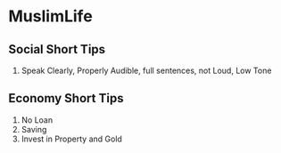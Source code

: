 # MuslimLife




## Social Short Tips
1. Speak Clearly, Properly Audible, full sentences, not Loud, Low Tone

## Economy Short Tips
1. No Loan 
2. Saving
3. Invest in Property and Gold
